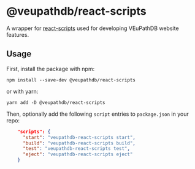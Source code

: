 # @veupathdb/react-scripts

A wrapper for [react-scripts](https://github.com/facebook/create-react-app/tree/master/packages/react-scripts) used for developing VEuPathDB website features.

## Usage

First, install the package with npm:
```
npm install --save-dev @veupathdb/react-scripts
```
or with yarn:
```
yarn add -D @veupathdb/react-scripts
```

Then, optionally add the following `script` entries to `package.json` in your repo:
```json
    "scripts": {
      "start": "veupathdb-react-scripts start",
      "build": "veupathdb-react-scripts build",
      "test": "veupathdb-react-scripts test",
      "eject": "veupathdb-react-scripts eject"  
    }
```
